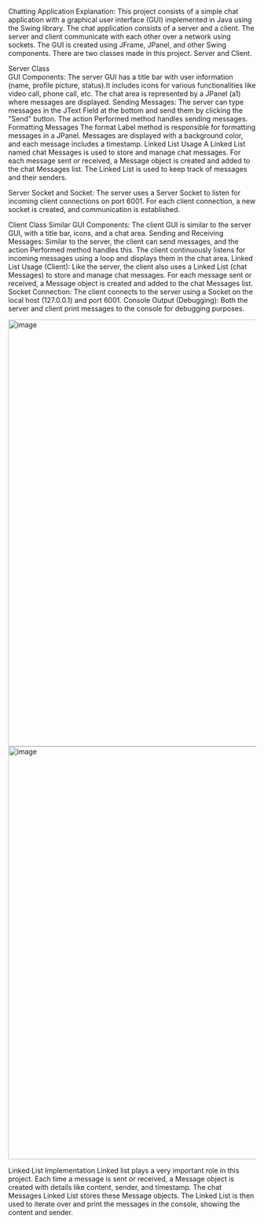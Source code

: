 Chatting Application 
Explanation:
This project consists of a simple chat application with a graphical user interface (GUI) implemented in Java using the Swing library. The chat application consists of a server and a client. The server and client communicate with each other over a network using sockets. The GUI is created using JFrame, JPanel, and other Swing components. There are two classes made in this project. Server and Client.

Server Class                                                                                                                                                                                     
GUI Components:
The server GUI has a title bar with user information (name, profile picture, status).It includes icons for various functionalities like video call, phone call, etc. The chat area is represented by a JPanel (a1) where messages are displayed.
Sending Messages:
The server can type messages in the JText Field at the bottom and send them by clicking the "Send" button. The action Performed method handles sending messages. 
Formatting Messages
The format Label method is responsible for formatting messages in a JPanel.
Messages are displayed with a background color, and each message includes a timestamp.
Linked List Usage
A Linked List named chat Messages is used to store and manage chat messages.
For each message sent or received, a Message object is created and added to the chat Messages list.
The Linked List is used to keep track of messages and their senders.

Server Socket and Socket:
The server uses a Server Socket to listen for incoming client connections on port 6001.
For each client connection, a new socket is created, and communication is established.

Client Class                                                                                                                                                                                                    Similar GUI Components:
The client GUI is similar to the server GUI, with a title bar, icons, and a chat area.
Sending and Receiving Messages:
Similar to the server, the client can send messages, and the action Performed method handles this.
The client continuously listens for incoming messages using a loop and displays them in the chat area.
Linked List Usage (Client):
Like the server, the client also uses a Linked List (chat Messages) to store and manage chat messages.
For each message sent or received, a Message object is created and added to the chat Messages list.
Socket Connection:
The client connects to the server using a Socket on the local host (127.0.0.1) and port 6001.
Console Output (Debugging):
Both the server and client print messages to the console for debugging purposes. 

<img width="553" height="866" alt="image" src="https://github.com/user-attachments/assets/3cf7396f-b297-4248-b0ed-71666b5bd75b" />

<img width="553" height="838" alt="image" src="https://github.com/user-attachments/assets/a001f0fa-d754-4d72-b6b1-7aed8baf3ac8" />


Linked List Implementation                                                                                                                                                                            Linked list plays a very important role in this project. Each time a message is sent or received, a Message object is created with details like content, sender, and timestamp.
The chat Messages Linked List stores these Message objects.
The Linked List is then used to iterate over and print the messages in the console, showing the content and sender.
